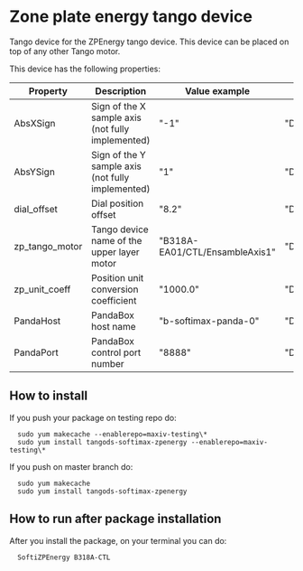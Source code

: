 # Zone plate energy tango device 

Tango device for the ZPEnergy tango device. This device can be placed on top of any other Tango motor.

This device has the following properties:

| Property | Description | Value example | Type |
| ------ | ------ | ------ | ------ |
| AbsXSign | Sign of the X sample axis (not fully implemented) | "-1" | "DevShort" |
| AbsYSign | Sign of the Y sample axis (not fully implemented) | "1" | "DevShort" |
| dial_offset | Dial position offset | "8.2" | "DevDouble" |
| zp_tango_motor | Tango device name of the upper layer motor | "B318A-EA01/CTL/EnsambleAxis1" | "DevString" |
| zp_unit_coeff | Position unit conversion coefficient | "1000.0" | "DevDouble" |
| PandaHost | PandaBox host name | "b-softimax-panda-0" | "DevString" |
| PandaPort | PandaBox control port number | "8888" | "DevShort" |


How to install
--------------

If you push your package on testing repo do:

```
  sudo yum makecache --enablerepo=maxiv-testing\*
  sudo yum install tangods-softimax-zpenergy --enablerepo=maxiv-testing\*
```

If you push on master branch do:

```
  sudo yum makecache
  sudo yum install tangods-softimax-zpenergy
```

How to run after package installation
-------------------------------------

After you install the package, on your terminal you can do:

```
  SoftiZPEnergy B318A-CTL
```

